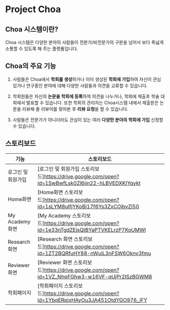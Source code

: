 Project Choa
====

Choa 시스템이란?
----
Choa 시스템은 다양한 분야의 사람들이 전문가/비전문가의 구분을 넘어서 보다 폭넓게 소통할 수 있도록 해 주는 플랫폼입니다.

Choa의 주요 기능
----
1. 사람들은 Choa에서 **학회를 생성**하거나 이미 생성된 **학회에 가입**하여 자신이 관심있거나 연구중인 분야에 대해 다양한 사람들과 의견을 교류할 수 있습니다.

2. 학회원들은 자신의 **논문을 학회에 등록**하여 의견을 나누거나, 학회에 제출후 학술 대회에서 발표할 수 있습니다. 또한 학회의 관리자는 Choa시스템 내에서 제출받은 논문을 리뷰해 줄 리뷰어를 찾아본 후 **리뷰 요청**을 할 수 있습니다.

3. 사람들은 전문가가 아니더라도 관심이 있는 여러 **다양한 분야의 학회에 가입** 신청할 수 있습니다.


스토리보드
----
기능|스토리보드
----|-----
로그인 및 회원가입|[로그인 및 회원가입 스토리보드]https://drive.google.com/open?id=1SwBwfLsk0Zl6iin22-hLBVEDXKIYqykt
Home화면|[Home화면 스토리보드]https://drive.google.com/open?id=1sLYM8uIfjYKoBj17f6Ys3ZxCOibyZI50
My Academy 화면|[My Academy 스토리보드]https://drive.google.com/open?id=1e33nTgdZEjsQtBYaPTVKELrzP7KoUMWl
Research화면|[Research 화면 스토리보드]https://drive.google.com/open?id=1ZT2BQRfuHY88-nWuiL3nFSW6Oknv3fmu
Reviewer 화면|[Reviewer 화면 스토리보드]https://drive.google.com/open?id=1VZ_NhpFGhw3-w16VF-qUjPr2lSzBGWM8
학회페이지|[학회페이지 스토리보드]https://drive.google.com/open?id=1YbqERpjxHAyOu3JA451OtdYGO976_jFY


